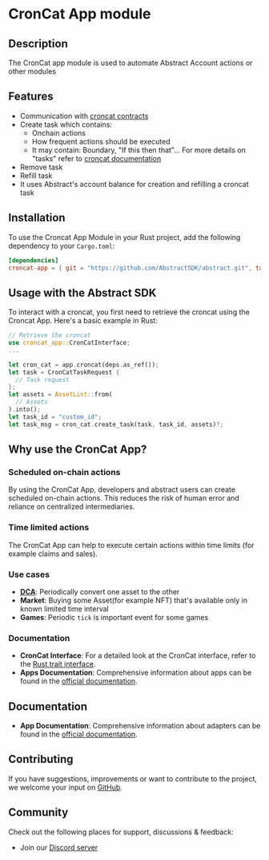 # CronCat App module

## Description

The CronCat app module is used to automate Abstract Account actions or other modules

## Features
- Communication with [croncat contracts](https://docs.cron.cat/docs/deployed-contracts/)
- Create task which contains:
  - Onchain actions
  - How frequent actions should be executed
  - It may contain: Boundary, "If this then that"... For more details on "tasks" refer to [croncat documentation](https://docs.cron.cat/docs/task-anatomy/)
- Remove task
- Refill task
- It uses Abstract's account balance for creation and refilling a croncat task 

## Installation

To use the Croncat App Module in your Rust project, add the following dependency to your `Cargo.toml`:
```toml
[dependencies]
croncat-app = { git = "https://github.com/AbstractSDK/abstract.git", tag="v0.18.0", default-features = false }
```

## Usage with the Abstract SDK
To interact with a croncat, you first need to retrieve the croncat using the Croncat App. Here's a basic example in Rust:
```rust
// Retrieve the croncat
use croncat_app::CronCatInterface;
...

let cron_cat = app.croncat(deps.as_ref());
let task = CronCatTaskRequest {
  // Task request
};
let assets = AssetList::from(
  // Assets
).into();
let task_id = "custom_id";
let task_msg = cron_cat.create_task(task, task_id, assets)?;
```

## Why use the CronCat App?

### Scheduled on-chain actions
By using the CronCat App, developers and abstract users can create scheduled on-chain actions. This reduces the risk of human error and reliance on centralized intermediaries.

### Time limited actions
The CronCat App can help to execute certain actions within time limits (for example claims and sales).

### Use cases
- **[DCA](../dca/README.md)**: Periodically convert one asset to the other
- **Market**: Buying some Asset(for example NFT) that's available only in known limited time interval
- **Games**: Periodic `tick` is important event for some games 

### Documentation
- **CronCat Interface**: For a detailed look at the CronCat interface, refer to the [Rust trait interface](https://github.com/AbstractSDK/abstract/blob/42d967c3b13c1194e92a03244c8c5b2843726d12/modules/contracts/apps/croncat/src/api.rs#L21).
- **Apps Documentation**: Comprehensive information about apps can be found in the [official documentation](https://docs.abstract.money/3_framework/7_module_types.html#apps).


## Documentation

- **App Documentation**: Comprehensive information about adapters can be found in the [official documentation](https://docs.abstract.money/3_framework/6_module_types.html#apps).

## Contributing

If you have suggestions, improvements or want to contribute to the project, we welcome your input on [GitHub](https://github.com/AbstractSDK/abstract).

## Community
Check out the following places for support, discussions & feedback:

- Join our [Discord server](https://discord.com/invite/uch3Tq3aym)
